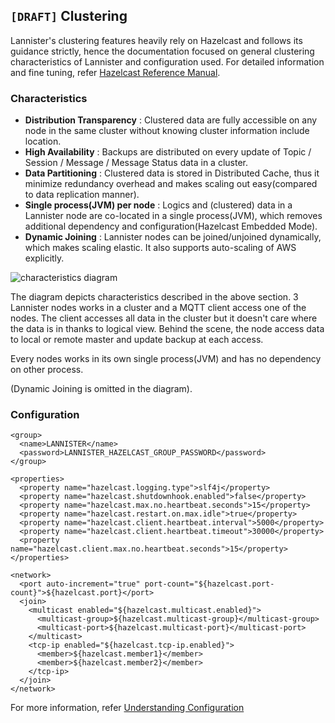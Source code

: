 ## `[DRAFT]` Clustering

Lannister's clustering features heavily rely on Hazelcast and follows its guidance strictly, hence the documentation focused on general clustering characteristics of Lannister and configuration used. For detailed information and fine tuning, refer [Hazelcast Reference Manual](http://docs.hazelcast.org/docs/3.7/manual/html-single/index.html).

### Characteristics
* **Distribution Transparency** : Clustered data are fully accessible on any node in the same cluster without knowing cluster information include location.
* **High Availability** : Backups are distributed on every update of Topic / Session / Message / Message Status data in a cluster.
* **Data Partitioning** : Clustered data is stored in Distributed Cache, thus it minimize redundancy overhead and makes scaling out easy(compared to data replication manner).
* **Single process(JVM) per node** : Logics and (clustered) data in a Lannister node are co-located in a single process(JVM), which removes additional dependency and configuration(Hazelcast Embedded Mode).
* **Dynamic Joining** : Lannister nodes can be joined/unjoined dynamically, which makes scaling elastic. It also supports auto-scaling of AWS explicitly.

![characteristics diagram](images/clustering_architecture.svg)

The diagram depicts characteristics described in the above section. 3 Lannister nodes works in a cluster and a MQTT client access one of the nodes. The client accesses all data in the cluster but it doesn't care where the data is in thanks to logical view. Behind the scene, the node access data to local or remote master and update backup at each access.

Every nodes works in its own single process(JVM) and has no dependency on other process.

(Dynamic Joining is omitted in the diagram).

### Configuration
```
<group>
  <name>LANNISTER</name>
  <password>LANNISTER_HAZELCAST_GROUP_PASSWORD</password>
</group>

<properties>
  <property name="hazelcast.logging.type">slf4j</property>
  <property name="hazelcast.shutdownhook.enabled">false</property>
  <property name="hazelcast.max.no.heartbeat.seconds">15</property>
  <property name="hazelcast.restart.on.max.idle">true</property>
  <property name="hazelcast.client.heartbeat.interval">5000</property>
  <property name="hazelcast.client.heartbeat.timeout">30000</property>
  <property name="hazelcast.client.max.no.heartbeat.seconds">15</property>
</properties>

<network>
  <port auto-increment="true" port-count="${hazelcast.port-count}">${hazelcast.port}</port>
  <join>
    <multicast enabled="${hazelcast.multicast.enabled}">
      <multicast-group>${hazelcast.multicast-group}</multicast-group>
      <multicast-port>${hazelcast.multicast-port}</multicast-port>
    </multicast>
    <tcp-ip enabled="${hazelcast.tcp-ip.enabled}">
      <member>${hazelcast.member1}</member>
      <member>${hazelcast.member2}</member>
    </tcp-ip>
  </join>
</network>
```
For more information, refer [Understanding Configuration](http://docs.hazelcast.org/docs/3.7/manual/html-single/index.html#understanding-configuration)
